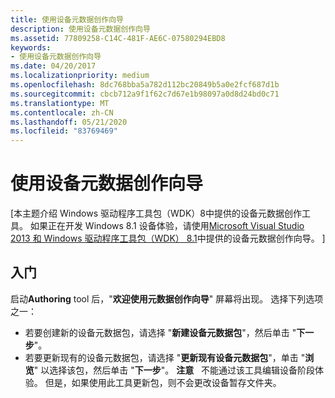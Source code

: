```yaml
---
title: 使用设备元数据创作向导
description: 使用设备元数据创作向导
ms.assetid: 77809258-C14C-481F-AE6C-07580294EBD8
keywords:
- 使用设备元数据创作向导
ms.date: 04/20/2017
ms.localizationpriority: medium
ms.openlocfilehash: 8dc768bba5a782d112bc20849b5a0e2fcf687d1b
ms.sourcegitcommit: cbcb712a9f1f62c7d67e1b98097a0d8d24bd0c71
ms.translationtype: MT
ms.contentlocale: zh-CN
ms.lasthandoff: 05/21/2020
ms.locfileid: "83769469"
---
```

# <a name="using-the-device-metadata-authoring-wizard"></a>使用设备元数据创作向导


\[本主题介绍 Windows 驱动程序工具包（WDK）8中提供的设备元数据创作工具。 如果正在开发 Windows 8.1 设备体验，请使用[Microsoft Visual Studio 2013 和 Windows 驱动程序工具包（WDK） 8.1](https://www.microsoft.com/download/details.aspx?id=42273)中提供的设备元数据创作向导。  \]

## <a name="span-idgetting_startedspanspan-idgetting_startedspanspan-idgetting_startedspangetting-started"></a><span id="Getting_started"></span><span id="getting_started"></span><span id="GETTING_STARTED"></span>入门


启动**Authoring** tool 后，"**欢迎使用元数据创作向导**" 屏幕将出现。 选择下列选项之一：

-   若要创建新的设备元数据包，请选择 "**新建设备元数据包**"，然后单击 "**下一步**"。
-   若要更新现有的设备元数据包，请选择 "**更新现有设备元数据包**"，单击 "**浏览**" 以选择该包，然后单击 "**下一步**"。
    **注意**   不能通过该工具编辑设备阶段体验。 但是，如果使用此工具更新包，则不会更改设备暂存文件夹。 
     

 

 





